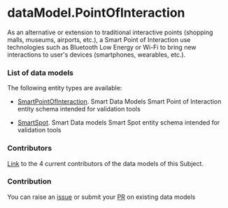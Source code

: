 # dataModel.PointOfInteraction
As an alternative or extension to traditional interactive points (shopping malls, museums, airports, etc.), a Smart Point of Interaction use technologies such as Bluetooth Low Energy or Wi-Fi to bring new interactions to user's devices (smartphones, wearables, etc.).

### List of data models

The following entity types are available:
- [SmartPointOfInteraction](https://github.com/smart-data-models/dataModel.PointOfInteraction/blob/master/SmartPointOfInteraction/README.md). Smart Data Models Smart Point of Interaction entity schema intended for validation tools

- [SmartSpot](https://github.com/smart-data-models/dataModel.PointOfInteraction/blob/master/SmartSpot/README.md). Smart Data models Smart Spot entity schema intended for validation tools



### Contributors
[Link](https://github.com/smart-data-models/dataModel.PointOfInteraction/blob/master/CONTRIBUTORS.yaml) to the 4 current contributors of the data models of this Subject.


### Contribution
You can raise an [issue](https://github.com/smart-data-models/dataModel.PointOfInteraction/issues) or submit your [PR](https://github.com/smart-data-models/dataModel.PointOfInteraction/pulls) on existing data models



